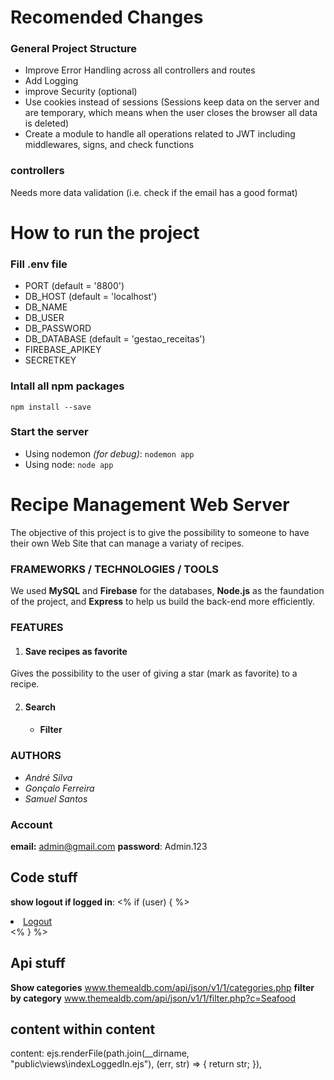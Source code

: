 # Recomended Changes
### General Project Structure
- Improve Error Handling across all controllers and routes
- Add Logging
- improve Security (optional)
- Use cookies instead of sessions (Sessions keep data on the server and are temporary, which means when the user closes the browser all data is deleted)
- Create a module to handle all operations related to JWT including middlewares, signs, and check functions

### controllers
Needs more data validation (i.e. check if the email has a good format)

# How to run the project

### Fill .env file
- PORT (default = '8800')
- DB_HOST (default = 'localhost')
- DB_NAME
- DB_USER
- DB_PASSWORD
- DB_DATABASE (default = 'gestao_receitas')
- FIREBASE_APIKEY
- SECRETKEY

### Intall all npm packages
`npm install --save`

### Start the server
- Using nodemon *(for debug)*:
`nodemon app`
- Using node:
`node app`

# Recipe Management Web Server
The objective of this project is to give the possibility to someone to have their own Web Site that can manage a variaty of recipes.

### FRAMEWORKS / TECHNOLOGIES / TOOLS
We used **MySQL** and **Firebase** for the databases, **Node.js** as the faundation of the project, and **Express** to help us build the back-end more efficiently.

### FEATURES
1. #### Save recipes as favorite
Gives the possibility to the user of giving a star (mark as favorite) to a recipe.

2. #### Search

    - #### Filter

### AUTHORS
- *André Silva*
- *Gonçalo Ferreira*
- *Samuel Santos*

### Account
 **email:** admin@gmail.com
 **password**: Admin.123

## Code stuff

**show logout if logged in**:
<% if (user) { %>
<li><a href="/logout">Logout</a></li>
<% } %>   


## Api stuff
**Show categories**
www.themealdb.com/api/json/v1/1/categories.php
**filter by category**
www.themealdb.com/api/json/v1/1/filter.php?c=Seafood

## content within content

content: ejs.renderFile(path.join(__dirname, "public\views\indexLoggedIn.ejs"), (err, str) => {
                    return str;
                }),